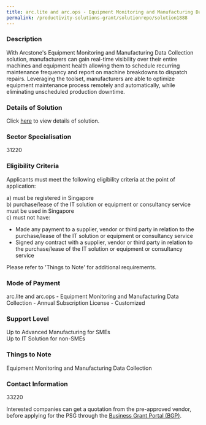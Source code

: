 ```yaml
---
title: arc.lite and arc.ops - Equipment Monitoring and Manufacturing Data Collection - Annual Subscription License - Customized
permalink: /productivity-solutions-grant/solutionrepo/solution1888
---
```


### Description

With Arcstone's Equipment Monitoring and Manufacturing Data Collection solution, manufacturers can gain real-time visibility over their entire machines and equipment health allowing them to schedule recurring maintenance frequency and report on machine breakdowns to dispatch repairs. Leveraging the toolset, manufacturers are able to optimize equipment maintenance process remotely and automatically, while eliminating unscheduled production downtime.

### Details of Solution

Click <a href='Arcstone Pte ltd' target='_blank' rel='noopener'>here</a> to view details of solution.

### Sector Specialisation

 31220 

### Eligibility Criteria

Applicants must meet the following eligibility criteria at the point of application:

a) must be registered in Singapore <br>
b) purchase/lease of the IT solution or equipment or consultancy service must be used in Singapore <br>
c) must not have:
- Made any payment to a supplier, vendor or third party in relation to the purchase/lease of the IT solution or equipment or consultancy service
- Signed any contract with a supplier, vendor or third party in relation to the purchase/lease of the IT solution or equipment or consultancy service

Please refer to 'Things to Note' for additional requirements.

### Mode of Payment
arc.lite and arc.ops - Equipment Monitoring and Manufacturing Data Collection - Annual Subscription License - Customized

### Support Level
Up to Advanced Manufacturing for SMEs <br>
Up to IT Solution for non-SMEs

### Things to Note
Equipment Monitoring and Manufacturing Data Collection

### Contact Information
33220

Interested companies can get a quotation from the pre-approved vendor, before applying for the PSG through the <a target='_blank' rel='noopener' href='https://www.businessgrants.gov.sg/'>Business Grant Portal (BGP)</a>.
